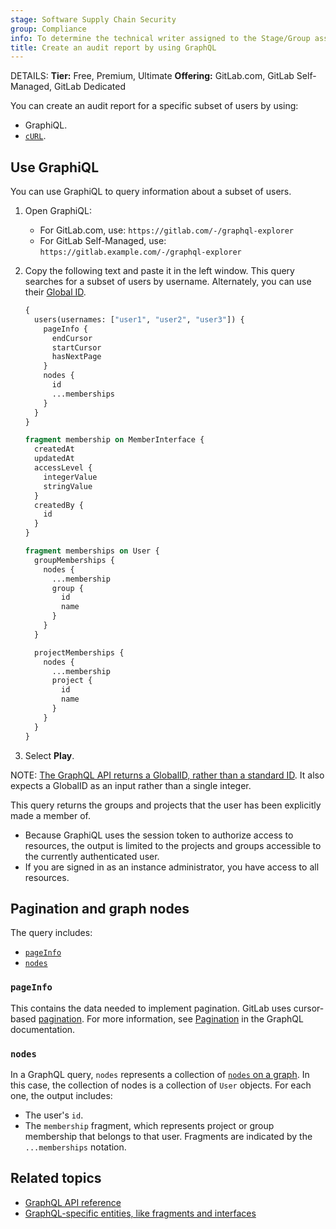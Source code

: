 ```yaml
---
stage: Software Supply Chain Security
group: Compliance
info: To determine the technical writer assigned to the Stage/Group associated with this page, see https://handbook.gitlab.com/handbook/product/ux/technical-writing/#assignments
title: Create an audit report by using GraphQL
---
```


DETAILS:
**Tier:** Free, Premium, Ultimate
**Offering:** GitLab.com, GitLab Self-Managed, GitLab Dedicated

You can create an audit report for a specific subset of users by using:

- GraphiQL.
- [`cURL`](getting_started.md#command-line).

## Use GraphiQL

You can use GraphiQL to query information about a subset of users.

1. Open GraphiQL:
   - For GitLab.com, use: `https://gitlab.com/-/graphql-explorer`
   - For GitLab Self-Managed, use: `https://gitlab.example.com/-/graphql-explorer`
1. Copy the following text and paste it in the left window.
   This query searches for a subset of users by username. Alternately, you can use their
   [Global ID](../../development/api_graphql_styleguide.md#global-ids).

   ```graphql
   {
     users(usernames: ["user1", "user2", "user3"]) {
       pageInfo {
         endCursor
         startCursor
         hasNextPage
       }
       nodes {
         id
         ...memberships
       }
     }
   }

   fragment membership on MemberInterface {
     createdAt
     updatedAt
     accessLevel {
       integerValue
       stringValue
     }
     createdBy {
       id
     }
   }

   fragment memberships on User {
     groupMemberships {
       nodes {
         ...membership
         group {
           id
           name
         }
       }
     }

     projectMemberships {
       nodes {
         ...membership
         project {
           id
           name
         }
       }
     }
   }
   ```

1. Select **Play**.

NOTE:
[The GraphQL API returns a GlobalID, rather than a standard ID](getting_started.md#queries-and-mutations).
It also expects a GlobalID as an input rather than a single integer.

This query returns the groups and projects that the user has been explicitly made a member of.

- Because GraphiQL uses the session token to authorize access to resources,
  the output is limited to the projects and groups accessible to the currently authenticated user.
- If you are signed in as an instance administrator, you have access to all resources.

## Pagination and graph nodes

The query includes:

- [`pageInfo`](#pageinfo)
- [`nodes`](#nodes)

### `pageInfo`

This contains the data needed to implement pagination. GitLab uses cursor-based
[pagination](getting_started.md#pagination). For more information, see
[Pagination](https://graphql.org/learn/pagination/) in the GraphQL documentation.

### `nodes`

In a GraphQL query, `nodes` represents a collection of [`nodes` on a graph](https://en.wikipedia.org/wiki/Vertex_(graph_theory)).
In this case, the collection of nodes is a collection of `User` objects. For each one,
the output includes:

- The user's `id`.
- The `membership` fragment, which represents project or group membership that belongs
  to that user. Fragments are indicated by the `...memberships` notation.

## Related topics

- [GraphQL API reference](reference/_index.md)
- [GraphQL-specific entities, like fragments and interfaces](https://graphql.org/learn/)
